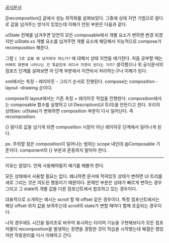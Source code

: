 [공식문서](https://developer.android.com/develop/ui/compose/phases?hl=ko)

[[recomposition]] 글에서 성능 최적화를 살펴보았다.
그중에 상태 지연 기법으로 람다로 값을 넘겨주는 방식이 있었는데
이해가 안된 부분은 다음과 같다.

uiState 전체를 넘겨주면 당연히 모든 composable에서 개별 요소가 변하면 변경 되겠지만
uiState.xx 개별 요소를 넘겨주면 개별 요소에 해당해서 지능적으로 compose가 recomposition 해준다.

그럼 `{ }로 값을 왜 넘겨줘야 하는가?` 에 대해서 상태 지연을 얘기한다.
처음 공부할 때는
`어짜피 화면에 나타나는 건 똑같은데 어디서 지연이 된다는 거지?`  생각했으나
위 공식문서의 컴포즈 단계를 살펴보면 아 단계 부분에서 지연되서 처리하는구나 이해가 된다.

xml에서는 측정 - 레이아웃 - 그리기 순서로 진행된다.
compose는 composition - layout -drawing 순이다.

compose의 layout에서는 기존 측정 + 레이아웃 작업을 진행한다.
composition에서는 composable 함수를 실행하고 UI Description(UI 트리)을 만든다고 한다.
우리의 상태(ex: uiState)가 변화하면 composition 부분이 다시 일어난다. 즉 recomposition.

{} 람다로 값을 넘기게 되면 composition 시점이 아닌 레이아웃 단계에서 일어나게 된다.

ps. 주의할 점은 composition이 일어나는 범위는 scope 내인데 @Composable 기준이다.
component의 {} 부분과 혼동하지 말아야 한다.

- - -
이유는 알았다. 언제 사용해야될지 얘기를 해볼까 한다.

모든 상태에서 사용할 필요는 없다. 왜냐하면 문서에 적혀있듯 상태가 변하면 UI 트리를 새로 그리는 것은 의도된 행동이기 때문이다. 문제인 부분은 상태가 빠르게 변하는 경우 그리고 그 state의 개별 값을 다른 컴포넌트에서 참조하고 있는 경우이다.

대표적으로 소개하는 예시는 scroll 할 때 offset 같은 경우이다.
특정 컴포넌트에서는 해당 offset 위치 값을 보여주는데 scroll의 state가 변할 때마다 함께 호출되는 경우이다.

나의 경우에도 시간을 밀리초로 바꾸어 표시하는 타이머 기능을 구현해보다가 모든 컴포저블이 recomposition을 발생하는 장면을 경험한 것이 학습을 시작했는데 해결은 했었지만 작동원리를 다시 이해하고 간다.
